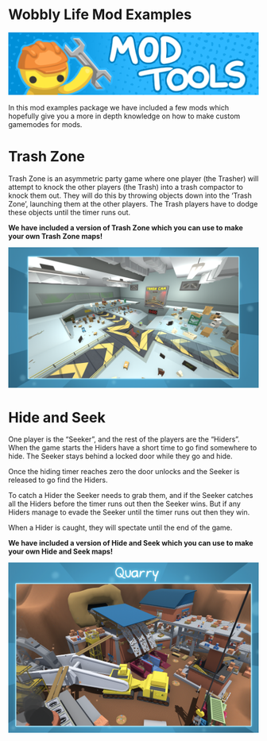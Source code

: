 # Wobbly Life Mod Examples

![](Images/ModToolsLongLogo.png)

In this mod examples package we have included a few mods which hopefully give
you a more in depth knowledge on how to make custom gamemodes for mods.

# Trash Zone
Trash Zone is an asymmetric party game where one player (the Trasher) will attempt to knock the other players (the Trash) into a trash compactor to knock them out. 
They will do this by throwing objects down into the ‘Trash Zone’, launching them at the other players. 
The Trash players have to dodge these objects until the timer runs out.

**We have included a version of Trash Zone which you can use to make your own Trash Zone maps!**

![](Images/Trashmanlevel.png)

# Hide and Seek
One player is the “Seeker”, and the rest of the players are the “Hiders”. 
When the game starts the Hiders have a short time to go find somewhere to hide. 
The Seeker stays behind a locked door while they go and hide.

Once the hiding timer reaches zero the door unlocks and the Seeker is released to go find the Hiders.

To catch a Hider the Seeker needs to grab them, and if the Seeker catches all the Hiders before the timer runs out then the Seeker wins. But if any Hiders manage to evade the Seeker until the timer runs out then they win.

When a Hider is caught, they will spectate until the end of the game.

**We have included a version of Hide and Seek which you can use to make your own Hide and Seek maps!**

![](Images/Quarry.png)